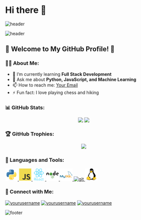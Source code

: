 # Hi there 👋
![header](https://capsule-render.vercel.app/api?type=waving&color=auto&height=300&text=안녕하세요&fontSize=50)

![header](https://capsule-render.vercel.app/api?type=waving&color=auto&height=300&text=안녕하세요&fontSize=35)

## 🌟 Welcome to My GitHub Profile! 🌟

### 👨‍💻 About Me:
- 🌱 I’m currently learning **Full Stack Development**
- 💬 Ask me about **Python, JavaScript, and Machine Learning**
- 📫 How to reach me: [Your Email](mailto:your.email@example.com)
- ⚡ Fun fact: I love playing chess and hiking

### 📊 GitHub Stats:
<div align="center">
  <img height="200px" src="https://github-readme-stats.vercel.app/api?username=yourusername&show_icons=true&theme=radical&count_private=true" />
  <img height="200px" src="https://github-readme-stats.vercel.app/api/top-langs/?username=yourusername&layout=compact&theme=radical" />
</div>

### 🏆 GitHub Trophies:
<div align="center">
  <img src="https://github-profile-trophy.vercel.app/?username=yourusername&theme=onedark" />
</div>

### 🧰 Languages and Tools:
<p align="left">
  <a href="https://www.python.org" target="_blank"> <img src="https://raw.githubusercontent.com/devicons/devicon/master/icons/python/python-original.svg" alt="python" width="40" height="40"/> </a>
  <a href="https://developer.mozilla.org/en-US/docs/Web/JavaScript" target="_blank"> <img src="https://raw.githubusercontent.com/devicons/devicon/master/icons/javascript/javascript-original.svg" alt="javascript" width="40" height="40"/> </a>
  <a href="https://reactjs.org/" target="_blank"> <img src="https://raw.githubusercontent.com/devicons/devicon/master/icons/react/react-original-wordmark.svg" alt="react" width="40" height="40"/> </a>
  <a href="https://nodejs.org" target="_blank"> <img src="https://raw.githubusercontent.com/devicons/devicon/master/icons/nodejs/nodejs-original-wordmark.svg" alt="nodejs" width="40" height="40"/> </a>
  <a href="https://www.mysql.com/" target="_blank"> <img src="https://raw.githubusercontent.com/devicons/devicon/master/icons/mysql/mysql-original-wordmark.svg" alt="mysql" width="40" height="40"/> </a>
  <a href="https://git-scm.com/" target="_blank"> <img src="https://www.vectorlogo.zone/logos/git-scm/git-scm-icon.svg" alt="git" width="40" height="40"/> </a>
  <a href="https://www.linux.org/" target="_blank"> <img src="https://raw.githubusercontent.com/devicons/devicon/master/icons/linux/linux-original.svg" alt="linux" width="40" height="40"/> </a>
</p>

### 🔗 Connect with Me:
<p align="left">
  <a href="https://linkedin.com/in/yourusername" target="blank"><img align="center" src="https://cdn.jsdelivr.net/npm/simple-icons@3.0.1/icons/linkedin.svg" alt="yourusername" height="30" width="40" /></a>
  <a href="https://instagram.com/yourusername" target="blank"><img align="center" src="https://cdn.jsdelivr.net/npm/simple-icons@3.0.1/icons/instagram.svg" alt="yourusername" height="30" width="40" /></a>
  <a href="https://twitter.com/yourusername" target="blank"><img align="center" src="https://cdn.jsdelivr.net/npm/simple-icons@3.0.1/icons/twitter.svg" alt="yourusername" height="30" width="40" /></a>
</p>

![footer](https://capsule-render.vercel.app/api?section=footer&type=waving&color=auto&height=100)


